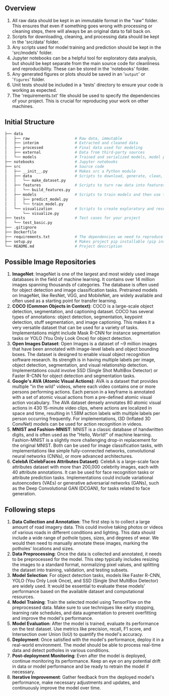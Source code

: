 ## Overview

1. All raw data should be kept in an immutable format in the "raw" folder. This ensures that even if something goes wrong with processing or cleaning steps, there will always be an original data to fall back on.
2. Scripts for downloading, cleaning, and processing data should be kept in the 'src/data' folder.
3. Any scripts used for model training and prediction should be kept in the 'src/models' folder.
4. Jupyter notebooks can be a helpful tool for exploratory data analysis, but should be kept separate from the main source code for cleanliness and reproducibility. These can be stored in the 'notebooks' folder.
5. Any generated figures or plots should be saved in an '`output`' or '`figures`' folder.
6. Unit tests should be included in a 'tests' directory to ensure your code is working as expected.
7. The 'requirements.txt' file should be used to specify the dependencies of your project. This is crucial for reproducing your work on other machines.

## Initial Structure

```bash
├── data
│   ├── raw                    # Raw data, immutable
│   ├── interim                # Extracted and cleaned data
│   ├── processed              # Final data used for modeling
│   ├── external               # Data from third-party sources
│   └── models                 # Trained and serialized models, model predictions, or model summaries
├── notebooks                  # Jupyter notebooks
├── src                        # Source code
│   ├── __init__.py            # Makes src a Python module
│   ├── data                   # Scripts to download, generate, clean, and process data
│   │   └── make_dataset.py
│   ├── features               # Scripts to turn raw data into features for modeling
│   │   └── build_features.py
│   ├── models                 # Scripts to train models and then use trained models to make predictions
│   │   ├── predict_model.py
│   │   └── train_model.py
│   └── visualization          # Scripts to create exploratory and results-oriented visualizations
│       └── visualize.py
├── tests                      # Test cases for your project
│   └── test_basic.py
├── .gitignore
├── Dockerfile
├── requirements.txt           # The dependencies we need to reproduce the environment, libraries, etc.
├── setup.py                   # Makes project pip installable (pip install -e .) so src can be imported
└── README.md                  # Project description
```

## Possible Image Repositories

1. **ImageNet**: ImageNet is one of the largest and most widely used image databases in the field of machine learning. It contains over 14 million images spanning thousands of categories. The database is often used for object detection and image classification tasks. Pretrained models on ImageNet, like ResNet, VGG, and MobileNet, are widely available and often used as a starting point for transfer learning.
2. **COCO (Common Objects in Context)**: COCO is a large-scale object detection, segmentation, and captioning dataset. COCO has several types of annotations: object detection, segmentation, keypoint detection, stuff segmentation, and image captioning. This makes it a very versatile dataset that can be used for a variety of tasks. Implementations might include Mask R-CNN for instance segmentation tasks or YOLO (You Only Look Once) for object detection.
3. **Open Images Dataset**: Open Images is a dataset of ~9 million images that have been annotated with image-level labels and object bounding boxes. The dataset is designed to enable visual object recognition software research. Its strength is in having multiple labels per image, object detection, segmentation, and visual relationship detection. Implementations could involve SSD (Single Shot MultiBox Detector) or Faster R-CNN for object detection and segmentation tasks.
4. **Google's AVA (Atomic Visual Actions)**: AVA is a dataset that provides multiple "in the wild" videos, where each video contains one or more persons performing actions. Each person in a keyframe is annotated with a set of atomic visual actions from a pre-defined atomic visual action vocabulary. The AVA dataset densely annotates 80 atomic visual actions in 430 15-minute video clips, where actions are localized in space and time, resulting in 1.58M action labels with multiple labels per person occurring frequently. For implementations, I3D (Inflated 3D ConvNet) models can be used for action recognition in videos.
5. **MNIST and Fashion-MNIST**: MNIST is a classic database of handwritten digits, and is often used as the "Hello, World!" of machine learning. Fashion-MNIST is a slightly more challenging drop-in replacement for the original MNIST. Both can be used for image classification tasks, with implementations like simple fully-connected networks, convolutional neural networks (CNNs), or more advanced architectures.
6. **CelebA (CelebFaces Attributes Dataset)**: CelebA is a large-scale face attributes dataset with more than 200,000 celebrity images, each with 40 attribute annotations. It can be used for face recognition tasks or attribute prediction tasks. Implementations could include variational autoencoders (VAEs) or generative adversarial networks (GANs), such as the Deep Convolutional GAN (DCGAN), for tasks related to face generation.

## Following steps

1. **Data Collection and Annotation**: The first step is to collect a large amount of road imagery data. This could involve taking photos or videos of various roads in different conditions and lighting. This data should include a wide range of pothole types, sizes, and degrees of wear. We would then need to manually annotate these images, marking the potholes' locations and sizes.
2. **Data Preprocessing**: Once the data is collected and annotated, it needs to be preprocessed for the model. This step typically includes resizing the images to a standard format, normalizing pixel values, and splitting the dataset into training, validation, and testing subsets.
3. **Model Selection**: For object detection tasks, models like Faster R-CNN, YOLO (You Only Look Once), and SSD (Single Shot MultiBox Detector) are widely used. It would be essential to evaluate these models' performance based on the available dataset and computational resources.
4. **Model Training**: Train the selected model using TensorFlow on the preprocessed data. Make sure to use techniques like early stopping, learning rate schedules, and data augmentation to prevent overfitting and improve the model's performance.
5. **Model Evaluation**: After the model is trained, evaluate its performance on the test dataset. Use metrics like precision, recall, F1 score, and Intersection over Union (IoU) to quantify the model's accuracy.
6. **Deployment**: Once satisfied with the model's performance, deploy it in a real-world environment. The model should be able to process real-time data and detect potholes in various conditions.
7. **Post-deployment Monitoring**: Even after the model is deployed, continue monitoring its performance. Keep an eye on any potential drift in data or model performance and be ready to retrain the model if necessary.
8. **Iterative Improvement**: Gather feedback from the deployed model's performance, make necessary adjustments and updates, and continuously improve the model over time.
